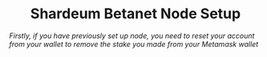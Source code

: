 <h1 align="center">Shardeum Betanet Node Setup </h1>

*Firstly, if you have previously set up node, you need to reset your account from your wallet to remove the stake you made from your Metamask wallet*
